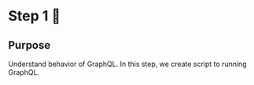 # Step 1 :rocket:

## Purpose
Understand behavior of GraphQL. In this step, we create script to running GraphQL.


